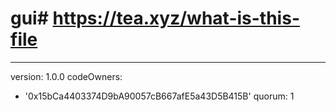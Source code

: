 # gui# https://tea.xyz/what-is-this-file
---
version: 1.0.0
codeOwners:
  - '0x15bCa4403374D9bA90057cB667afE5a43D5B415B'
quorum: 1
